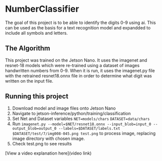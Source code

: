 # NumberClassifier
 
The goal of this project is to be able to identify the digits 0-9 using ai. This can be used as the basis for a text recognition model and expandded to include all symbols and letters. 

## The Algorithm

This project was trained on the Jetson Nano. It uses the imagenet and resnet-18 models which were re-trained using a dataset of images handwritten numbers from 0-9. When it is run, it uses the imagenet.py file with the retrained resnet18.onnx file in order to determine what digit was written on the input file.

## Running this project

1. Download model and image files onto Jetson Nano
2. Navigate to jetson-inference/python/training/classification
3. Set Net and Dataset variables
`NET=models/chars`
`DATASET=data/chars`
4. Run `imagenet.py --model=$NET/resnet18.onnx --input_blob=input_0 --output_blob=output_0 --labels=$DATASET/labels.txt $DATASET/test/7/img008-045.png test.png` to process image, replacing image directory with chosen image. 
5. Check test.png to see results

[View a video explanation here](video link)
